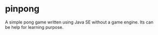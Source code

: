 # pinpong
A simple pong game written using Java SE without a game engine. Its can be help for learning purpose.
